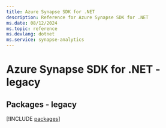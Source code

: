 ```yaml
---
title: Azure Synapse SDK for .NET
description: Reference for Azure Synapse SDK for .NET
ms.date: 08/12/2024
ms.topic: reference
ms.devlang: dotnet
ms.service: synapse-analytics
---
```

# Azure Synapse SDK for .NET - legacy
## Packages - legacy
[!INCLUDE [packages](synapse-index.md)]